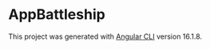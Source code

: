 # AppBattleship

This project was generated with [Angular CLI](https://github.com/angular/angular-cli) version 16.1.8.